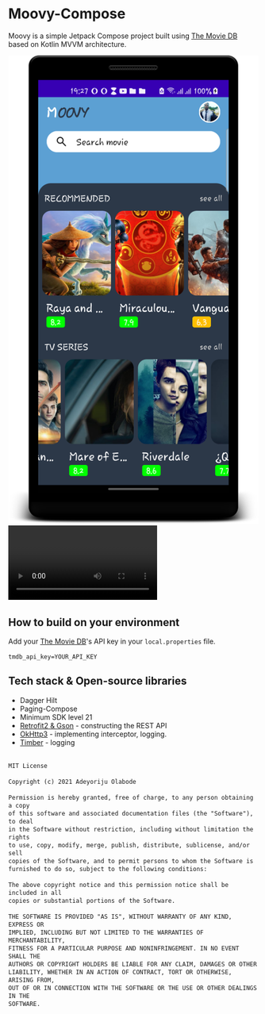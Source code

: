 # Moovy-Compose
Moovy is a simple Jetpack Compose project built using [The Movie DB](https://www.themoviedb.org) based on Kotlin MVVM architecture.
<br>

![Home](./screens/home.png)
![Detail](./screens/detail_screen.mp4)

## How to build on your environment
Add your [The Movie DB](https://www.themoviedb.org)'s API key in your `local.properties` file.

```
tmdb_api_key=YOUR_API_KEY
```

## Tech stack & Open-source libraries
- Dagger Hilt
- Paging-Compose
- Minimum SDK level 21
- [Retrofit2 & Gson](https://github.com/square/retrofit) - constructing the REST API
- [OkHttp3](https://github.com/square/okhttp) - implementing interceptor, logging.
- [Timber](https://github.com/JakeWharton/timber) - logging



```

MIT License

Copyright (c) 2021 Adeyoriju Olabode

Permission is hereby granted, free of charge, to any person obtaining a copy
of this software and associated documentation files (the "Software"), to deal
in the Software without restriction, including without limitation the rights
to use, copy, modify, merge, publish, distribute, sublicense, and/or sell
copies of the Software, and to permit persons to whom the Software is
furnished to do so, subject to the following conditions:

The above copyright notice and this permission notice shall be included in all
copies or substantial portions of the Software.

THE SOFTWARE IS PROVIDED "AS IS", WITHOUT WARRANTY OF ANY KIND, EXPRESS OR
IMPLIED, INCLUDING BUT NOT LIMITED TO THE WARRANTIES OF MERCHANTABILITY,
FITNESS FOR A PARTICULAR PURPOSE AND NONINFRINGEMENT. IN NO EVENT SHALL THE
AUTHORS OR COPYRIGHT HOLDERS BE LIABLE FOR ANY CLAIM, DAMAGES OR OTHER
LIABILITY, WHETHER IN AN ACTION OF CONTRACT, TORT OR OTHERWISE, ARISING FROM,
OUT OF OR IN CONNECTION WITH THE SOFTWARE OR THE USE OR OTHER DEALINGS IN THE
SOFTWARE.
```
